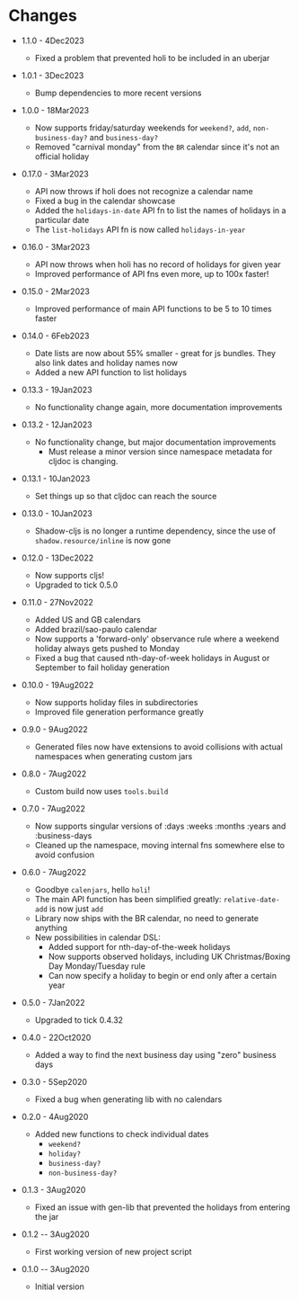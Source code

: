 # Changes

* 1.1.0 - 4Dec2023
  * Fixed a problem that prevented holi to be included in an uberjar

* 1.0.1 - 3Dec2023
  * Bump dependencies to more recent versions

* 1.0.0 - 18Mar2023
  * Now supports friday/saturday weekends for `weekend?`, `add`, `non-business-day?` and `business-day?`
  * Removed "carnival monday" from the `BR` calendar since it's not an official holiday

* 0.17.0 - 3Mar2023
  * API now throws if holi does not recognize a calendar name
  * Fixed a bug in the calendar showcase
  * Added the `holidays-in-date` API fn to list the names of holidays in a particular date
  * The `list-holidays` API fn is now called `holidays-in-year`

* 0.16.0 - 3Mar2023
  * API now throws when holi has no record of holidays for given year
  * Improved performance of API fns even more, up to 100x faster!

* 0.15.0 - 2Mar2023
  * Improved performance of main API functions to be 5 to 10 times faster

* 0.14.0 - 6Feb2023
  * Date lists are now about 55% smaller - great for js bundles. They also link dates and holiday names now
  * Added a new API function to list holidays

* 0.13.3 - 19Jan2023
  * No functionality change again, more documentation improvements

* 0.13.2 - 12Jan2023
  * No functionality change, but major documentation improvements
    * Must release a minor version since namespace metadata for cljdoc is changing.

* 0.13.1 - 10Jan2023
  * Set things up so that cljdoc can reach the source

* 0.13.0 - 10Jan2023
  * Shadow-cljs is no longer a runtime dependency, since the use of `shadow.resource/inline` is now gone

* 0.12.0 - 13Dec2022
  * Now supports cljs!
  * Upgraded to tick 0.5.0

* 0.11.0 - 27Nov2022
  * Added US and GB calendars
  * Added brazil/sao-paulo calendar
  * Now supports a 'forward-only' observance rule where a weekend holiday always gets pushed to Monday
  * Fixed a bug that caused nth-day-of-week holidays in August or September to fail holiday generation

* 0.10.0 - 19Aug2022
  * Now supports holiday files in subdirectories
  * Improved file generation performance greatly

* 0.9.0 - 9Aug2022
  * Generated files now have extensions to avoid collisions with actual namespaces when generating custom jars

* 0.8.0 - 7Aug2022
  * Custom build now uses `tools.build`

* 0.7.0 - 7Aug2022
  * Now supports singular versions of :days :weeks :months :years and :business-days
  * Cleaned up the namespace, moving internal fns somewhere else to avoid confusion

* 0.6.0 - 7Aug2022
  * Goodbye `calenjars`, hello `holi`!
  * The main API function has been simplified greatly: `relative-date-add` is now just `add`
  * Library now ships with the BR calendar, no need to generate anything
  * New possibilities in calendar DSL:
    * Added support for nth-day-of-the-week holidays
    * Now supports observed holidays, including UK Christmas/Boxing Day Monday/Tuesday rule
    * Can now specify a holiday to begin or end only after a certain year

* 0.5.0 - 7Jan2022
  * Upgraded to tick 0.4.32

* 0.4.0 - 22Oct2020
  * Added a way to find the next business day using "zero" business days

* 0.3.0 - 5Sep2020
  * Fixed a bug when generating lib with no calendars

* 0.2.0 - 4Aug2020
  * Added new functions to check individual dates
    * `weekend?`
    * `holiday?`
    * `business-day?`
    * `non-business-day?`

* 0.1.3 - 3Aug2020
  * Fixed an issue with gen-lib that prevented the holidays from entering the jar

* 0.1.2 -- 3Aug2020
  * First working version of new project script

* 0.1.0 -- 3Aug2020
  * Initial version

